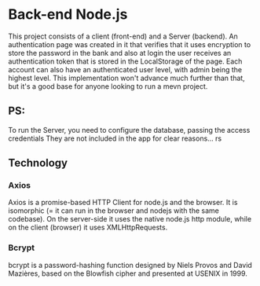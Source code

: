 # Back-end Node.js

This project consists of a client (front-end) and a Server (backend). An authentication page was created in it that verifies that it uses encryption to store the password in the bank and also at login the user receives an authentication token that is stored in the LocalStorage of the page. Each account can also have an authenticated user level, with admin being the highest level. This implementation won't advance much further than that, but it's a good base for anyone looking to run a mevn project.

## PS: 

To run the Server, you need to configure the database, passing the access credentials
They are not included in the app for clear reasons... rs


## Technology

### Axios
Axios is a promise-based HTTP Client for node.js and the browser. It is isomorphic (= it can run in the browser and nodejs with the same codebase). On the server-side it uses the native node.js http module, while on the client (browser) it uses XMLHttpRequests.

### Bcrypt
bcrypt is a password-hashing function designed by Niels Provos and David Mazières, based on the Blowfish cipher and presented at USENIX in 1999.

